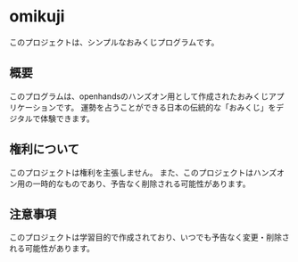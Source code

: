 # omikuji

このプロジェクトは、シンプルなおみくじプログラムです。

## 概要

このプログラムは、openhandsのハンズオン用として作成されたおみくじアプリケーションです。
運勢を占うことができる日本の伝統的な「おみくじ」をデジタルで体験できます。

## 権利について

このプロジェクトは権利を主張しません。
また、このプロジェクトはハンズオン用の一時的なものであり、予告なく削除される可能性があります。

## 注意事項

このプロジェクトは学習目的で作成されており、いつでも予告なく変更・削除される可能性があります。
